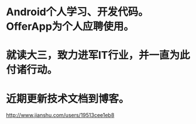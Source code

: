# Android个人学习、开发代码。OfferApp为个人应聘使用。
# 就读大三，致力进军IT行业，并一直为此付诸行动。
# 近期更新技术文档到博客。
http://www.jianshu.com/users/19513cee1eb8
